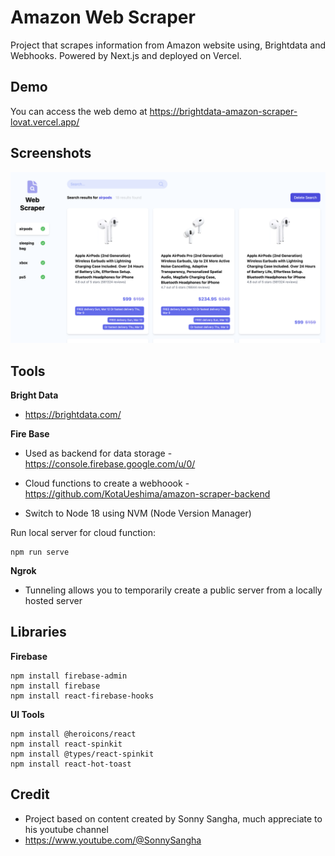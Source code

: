# Amazon Web Scraper

Project that scrapes information from Amazon website using, Brightdata and Webhooks. Powered by Next.js and deployed on Vercel.

## Demo

You can access the web demo at https://brightdata-amazon-scraper-lovat.vercel.app/

## Screenshots

![screenshot](./public/screenshot.png)

## Tools

**Bright Data**

- https://brightdata.com/

**Fire Base**

- Used as backend for data storage - https://console.firebase.google.com/u/0/

- Cloud functions to create a webhoook - https://github.com/KotaUeshima/amazon-scraper-backend
- Switch to Node 18 using NVM (Node Version Manager)

Run local server for cloud function:

```
npm run serve
```

**Ngrok**

- Tunneling allows you to temporarily create a public server from a locally hosted server

## Libraries

**Firebase**

```
npm install firebase-admin
npm install firebase
npm install react-firebase-hooks
```

**UI Tools**

```
npm install @heroicons/react
npm install react-spinkit
npm install @types/react-spinkit
npm install react-hot-toast
```

## Credit

- Project based on content created by Sonny Sangha, much appreciate to his youtube channel
- https://www.youtube.com/@SonnySangha

